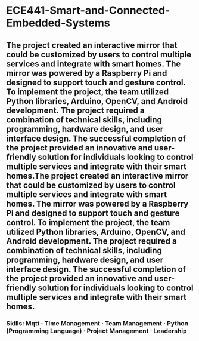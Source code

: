 # ECE441-Smart-and-Connected-Embedded-Systems
## The project created an interactive mirror that could be customized by users to control multiple services and integrate with smart homes. The mirror was powered by a Raspberry Pi and designed to support touch and gesture control. To implement the project, the team utilized Python libraries, Arduino, OpenCV, and Android development. The project required a combination of technical skills, including programming, hardware design, and user interface design. The successful completion of the project provided an innovative and user-friendly solution for individuals looking to control multiple services and integrate with their smart homes.The project created an interactive mirror that could be customized by users to control multiple services and integrate with smart homes. The mirror was powered by a Raspberry Pi and designed to support touch and gesture control. To implement the project, the team utilized Python libraries, Arduino, OpenCV, and Android development. The project required a combination of technical skills, including programming, hardware design, and user interface design. The successful completion of the project provided an innovative and user-friendly solution for individuals looking to control multiple services and integrate with their smart homes.

### Skills: Mqtt · Time Management · Team Management · Python (Programming Language) · Project Management · Leadership
